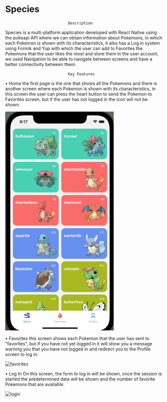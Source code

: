 # Species

                                Description

Species is a multi-platform application developed with React Native using the pokeapi API where we can obtain information about Pokemons, in which each Pokemon is shown with its characteristics, it also has a Log in system using Formik and Yup with which the user can add to Favorites the Pokemons that the user likes the most and store them in the user account, we used Navigation to be able to navigate between screens and have a better connectivity between them.


                                Key Features

• Home
    the first page is the one that shows all the Pokemons and there is another screen where each Pokemon is shown with its characteristics, in this screen the user can press the heart button to send the Pokemon to Favorites screen, but if the user has not logged in the icon will not be shown.

<img src="/images/home/home.jpg" height="700">  


• Favorites
    this screen shows each Pokemon that the user has sent to "favorites", but if you have not yet logged in it will show you a message warning you that you have not logged in and redirect you to the Profile screen to log in.

![favorites]()


• Log In
    On this screen, the form to log in will be shown, once the session is started the predetermined data will be shown and the number of favorite Pokemons that are available.

![login]()



                            
                            
                         

